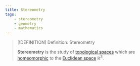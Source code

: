 ```yaml
---
title: Stereometry
tags:
    - stereometry
    - geometry
    - mathematics
---
```


>[!DEFINITION] Definition: Stereometry
>
>**Stereometry** is the study of [topological spaces](../../../Topology/Topological%20Spaces.md) which are [homeomorphic](../../../Topology/Continuity/Homeomorphisms/Homeomorphic%20Spaces.md) to the [Euclidean space](../../../Analysis/Real%20Analysis/The%20Topology%20of%20Euclidean%20Space.md) $\mathbb{R}^3$.
>